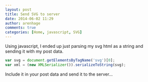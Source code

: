 ```yaml
---
layout: post
title: Send SVG to server
date: 2014-06-02 11:29
author: arenhage
comments: true
categories: [Home, javascript, SVG]
---
```

Using javascript, I ended up just parsing my svg html as a string and sending it with my post data.

```javascript
var svg = document.getElementsByTagName('svg')[0];
var xml = (new XMLSerializer()).serializeToString(svg);
```

Include it in your post data and send it to the server...
